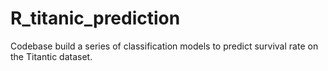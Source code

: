# R_titanic_prediction
Codebase build a series of classification models to predict survival rate on the Titantic dataset.